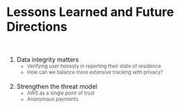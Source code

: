 # Lessons Learned and Future Directions
<br>

<ol>
  <li v-click="1">Data integrity matters
    <ul>
      <li class="nested-gray" v-click="2">Verifying user honesty in reporting their state of residence</li>
      <li class="nested-gray" v-click="3">How can we balance more extensive tracking with privacy?</li>
    </ul>
  </li>
  <br>
  <li v-click="4">Strengthen the threat model
    <ul>
      <li class="nested-gray" v-click="5">AWS as a single point of trust</li>
      <li class="nested-gray" v-click="6">Anonymous payments</li>
    </ul>
  </li>
</ol>

<SlideCurrentNo class="absolute bottom-8 right-10"/>

<style scoped>
.nested-gray {
  font-size: 0.8em;
  color: #555555 !important;
}
</style>